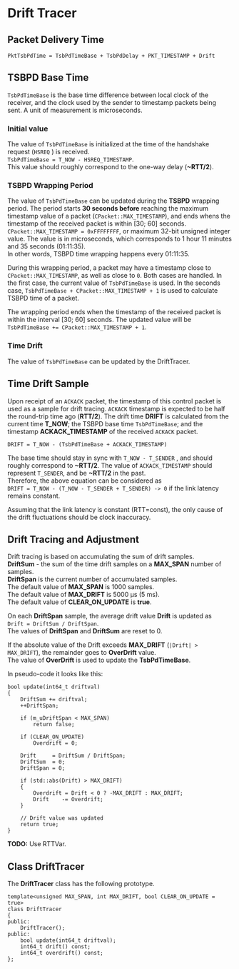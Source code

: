 # Drift Tracer

## Packet Delivery Time

`PktTsbPdTime = TsbPdTimeBase + TsbPdDelay + PKT_TIMESTAMP + Drift`

## TSBPD Base Time

`TsbPdTimeBase` is the base time difference between local clock of the receiver, and the clock used by the sender to timestamp packets being sent. A unit of measurement is microseconds.

### Initial value

The value of `TsbPdTimeBase`  is initialized at the time of the handshake request \(`HSREQ` \) is received.  
`TsbPdTimeBase = T_NOW - HSREQ_TIMESTAMP`.  
This value should roughly correspond to the one-way delay \(**~RTT/2**\).

### TSBPD Wrapping Period

The value of  `TsbPdTimeBase`  can be updated during the **TSBPD** wrapping period. The period starts **30 seconds before** reaching the maximum timestamp value of a packet \(`CPacket::MAX_TIMESTAMP`\), and ends whens the timestamp of the received packet is within \[30; 60\] seconds.  
`CPacket::MAX_TIMESTAMP = 0xFFFFFFFF`, or maximum 32-bit unsigned integer value. The value is in microseconds, which corresponds to 1 hour 11 minutes and 35 seconds \(01:11:35\).  
In other words, TSBPD time wrapping happens every 01:11:35.

During this wrapping period, a packet may have a timestamp close to `CPacket::MAX_TIMESTAMP`, as well as close to `0`. Both cases are handled. In the first case, the current value of `TsbPdTimeBase` is used. In the seconds case, `TsbPdTimeBase + CPacket::MAX_TIMESTAMP + 1` is used to calculate TSBPD time of a packet.

The wrapping period ends when the timestamp of the received packet is within the interval \[30; 60\] seconds. The updated value will be `TsbPdTimeBase += CPacket::MAX_TIMESTAMP + 1`.

### Time Drift

The value of  `TsbPdTimeBase`  can be updated by the DriftTracer.

## Time Drift Sample

Upon receipt of an `ACKACK` packet, the timestamp of this control packet is used as a sample for drift tracing. `ACKACK` timestamp is expected to be half the round-trip time ago \(**RTT/2**\). The drift time **DRIFT** is calculated from the current time **T\_NOW**; the TSBPD base time `TsbPdTimeBase`; and the timestamp **ACKACK\_TIMESTAMP** of the received `ACKACK` packet.

`DRIFT = T_NOW - (TsbPdTimeBase + ACKACK_TIMESTAMP)`

The base time should stay in sync with `T_NOW - T_SENDER` , and should roughly correspond to **~RTT/2**. The value of `ACKACK_TIMESTAMP` should represent `T_SENDER`, and be **~RTT/2** in the past.  
Therefore, the above equation can be considered as   
`DRIFT = T_NOW - (T_NOW - T_SENDER + T_SENDER) -> 0` if the link latency remains constant.

Assuming that the link latency is constant \(RTT=const\), the only cause of the drift fluctuations should be clock inaccuracy.

## Drift Tracing and Adjustment

Drift tracing is based on accumulating the sum of drift samples.  
**DriftSum** - the sum of the time drift samples on a **MAX\_SPAN** number of samples.  
**DriftSpan** is the current number of accumulated samples.  
The default value of **MAX\_SPAN** is 1000 samples.  
The default value of **MAX\_DRIFT** is 5000 μs \(5 ms\).  
The default value of **CLEAR\_ON\_UPDATE** is **true**.

On each **DriftSpan** sample, the average drift value **Drift** is updated as  
`Drift = DriftSum / DriftSpan`.  
The values of **DriftSpan** and **DriftSum** are reset to 0.

If the absolute value of the Drift exceeds **MAX\_DRIFT** \(`|Drift| > MAX_DRIFT`\), the remainder goes to **OverDrift** value.  
The value of **OverDrift** is used to update the **TsbPdTimeBase**.

In pseudo-code it looks like this:

```text
bool update(int64_t driftval)
{
	DriftSum += driftval;
	++DriftSpan;

	if (m_uDriftSpan < MAX_SPAN)
		return false;

	if (CLEAR_ON_UPDATE)
		Overdrift = 0;

	Drift     = DriftSum / DriftSpan;
	DriftSum  = 0;
	DriftSpan = 0;

	if (std::abs(Drift) > MAX_DRIFT)
	{
		Overdrift = Drift < 0 ? -MAX_DRIFT : MAX_DRIFT;
		Drift    -= Overdrift;
	}

	// Drift value was updated
	return true;
}
```

**TODO:** Use RTTVar.

## Class DriftTracer

The **DriftTracer** class has the following prototype.

```text
template<unsigned MAX_SPAN, int MAX_DRIFT, bool CLEAR_ON_UPDATE = true>
class DriftTracer
{
public:
    DriftTracer();
public:
    bool update(int64_t driftval);
    int64_t drift() const;
    int64_t overdrift() const;
};
```



